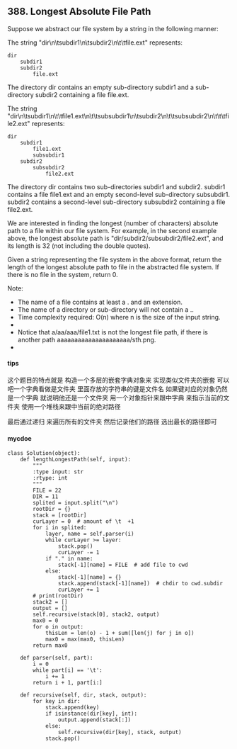 ## 388. Longest Absolute File Path

Suppose we abstract our file system by a string in the following manner:

The string "dir\n\tsubdir1\n\tsubdir2\n\t\tfile.ext" represents:


```
dir
    subdir1
    subdir2
        file.ext
```

The directory dir contains an empty sub-directory subdir1 and a sub-directory subdir2 containing a file file.ext.

The string "dir\n\tsubdir1\n\t\tfile1.ext\n\t\tsubsubdir1\n\tsubdir2\n\t\tsubsubdir2\n\t\t\tfile2.ext" represents:


```
dir
    subdir1
        file1.ext
        subsubdir1
    subdir2
        subsubdir2
            file2.ext
```

The directory dir contains two sub-directories subdir1 and subdir2. subdir1 contains a file file1.ext and an empty second-level sub-directory subsubdir1. subdir2 contains a second-level sub-directory subsubdir2 containing a file file2.ext.

We are interested in finding the longest (number of characters) absolute path to a file within our file system. For example, in the second example above, the longest absolute path is "dir/subdir2/subsubdir2/file2.ext", and its length is 32 (not including the double quotes).

Given a string representing the file system in the above format, return the length of the longest absolute path to file in the abstracted file system. If there is no file in the system, return 0.

Note:
- The name of a file contains at least a . and an extension.
- The name of a directory or sub-directory will not contain a ..
- Time complexity required: O(n) where n is the size of the input string.
- 
- Notice that a/aa/aaa/file1.txt is not the longest file path, if there is another path aaaaaaaaaaaaaaaaaaaaa/sth.png.
- 


#### tips
这个题目的特点就是 构造一个多层的嵌套字典对象来 实现类似文件夹的嵌套 可以吧一个字典看做是文件夹 里面存放的字符串的键是文件名 如果键对应的对象仍然是一个字典 就说明他还是一个文件夹 用一个对象指针来跟中字典 来指示当前的文件夹 使用一个堆栈来跟中当前的绝对路径

最后通过递归 来遍历所有的文件夹 然后记录他们的路径 选出最长的路径即可

#### mycdoe

```
class Solution(object):
    def lengthLongestPath(self, input):
        """
        :type input: str
        :rtype: int
        """
        FILE = 22
        DIR = 11
        splited = input.split("\n")
        rootDir = {}
        stack = [rootDir]
        curLayer = 0  # amount of \t  +1
        for i in splited:
            layer, name = self.parser(i)
            while curLayer >= layer:
                stack.pop()
                curLayer -= 1
            if "." in name:
                stack[-1][name] = FILE  # add file to cwd
            else:
                stack[-1][name] = {}
                stack.append(stack[-1][name])  # chdir to cwd.subdir
                curLayer += 1
        # print(rootDir)
        stack2 = []
        output = []
        self.recursive(stack[0], stack2, output)
        max0 = 0
        for o in output:
            thisLen = len(o) - 1 + sum([len(j) for j in o])
            max0 = max(max0, thisLen)
        return max0

    def parser(self, part):
        i = 0
        while part[i] == '\t':
            i += 1
        return i + 1, part[i:]

    def recursive(self, dir, stack, output):
        for key in dir:
            stack.append(key)
            if isinstance(dir[key], int):
                output.append(stack[:])
            else:
                self.recursive(dir[key], stack, output)
            stack.pop()
```

```

```
